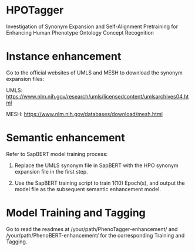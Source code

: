 # HPOTagger

Investigation of Synonym Expansion and Self-Alignment Pretraining for Enhancing Human Phenotype Ontology Concept Recognition


# Instance enhancement

Go to the official websites of UMLS and MESH to download the synonym expansion files:

UMLS: https://www.nlm.nih.gov/research/umls/licensedcontent/umlsarchives04.html

MESH: https://www.nlm.nih.gov/databases/download/mesh.html

# Semantic enhancement

Refer to SapBERT model training process:

1. Replace the UMLS synonym file in SapBERT with the HPO synonym expansion file in the first step.

2. Use the SapBERT training script to train 1(10) Epoch(s), and output the model file as the subsequent semantic enhancement model.

# Model Training and Tagging

Go to read the readmes at /your/path/PhenoTagger-enhancement/ and /your/path/PhenoBERT-enhancement/ for the corresponding Training and Tagging.


